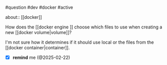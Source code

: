 #question #dev #docker #active 

about:: [[docker]]

How does the [[docker engine ]]  choose which files to use when creating a new [[docker volume|volume]]?

I'm not sure how it determines if it should use local or the files from the [[docker container|container]].

- [x] **remind** me (@2025-02-22)